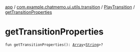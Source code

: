 [app](../../index.md) / [com.example.chatmemo.ui.utils.transition](../index.md) / [PlayTransition](index.md) / [getTransitionProperties](./get-transition-properties.md)

# getTransitionProperties

`fun getTransitionProperties(): `[`Array`](https://kotlinlang.org/api/latest/jvm/stdlib/kotlin/-array/index.html)`<`[`String`](https://kotlinlang.org/api/latest/jvm/stdlib/kotlin/-string/index.html)`>?`